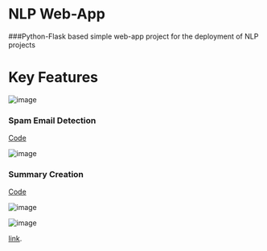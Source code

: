 # NLP Web-App
###Python-Flask based simple web-app project for the deployment of NLP projects

# Key Features
![image](https://user-images.githubusercontent.com/62607343/138568035-c1953a3b-727b-4c0d-b632-40e9c4f16ff5.png)

### Spam Email Detection
<a href="https://github.com/Snafkin547/MyWebsite-NLP-Flask/blob/main/summarize.py"> Code </a>

![image](https://user-images.githubusercontent.com/62607343/138568271-19c39a71-ab04-4776-8d46-614f7469057e.png)

### Summary Creation
<a href="https://github.com/Snafkin547/MyWebsite-NLP-Flask/blob/main/spam_detection.py"> Code </a>

![image](https://user-images.githubusercontent.com/62607343/138568116-7d358766-d137-42b1-82f5-8dce12c9c52e.png)

![image](https://user-images.githubusercontent.com/62607343/138568171-6aff8988-e6a4-489e-a4f5-5f29be7bcbe7.png)


<a href="https://mywebsite-snafkin.herokuapp.com/">link</a>.

